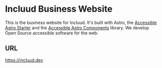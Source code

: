 # Incluud Business Website

This is the business website for Incluud. It's built with Astro, the [Accessible Astro Starter](https://accessible-astro.netlify.app/) and the [Accessible Astro Components](https://accessible-astro-components.netlify.app/) library. We develop Open Source accessible software for the web.

## URL

https://incluud.dev
